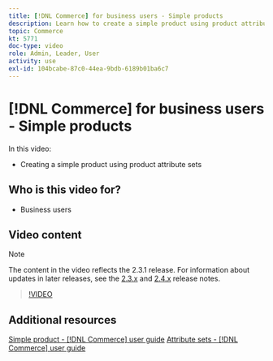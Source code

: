 ```yaml
---
title: [!DNL Commerce] for business users - Simple products
description: Learn how to create a simple product using product attribute sets.
topic: Commerce
kt: 5771
doc-type: video
role: Admin, Leader, User
activity: use
exl-id: 104bcabe-87c0-44ea-9bdb-6189b01ba6c7
---
```

# [!DNL Commerce] for business users - Simple products

In this video:

- Creating a simple product using product attribute sets

## Who is this video for?

- Business users

## Video content

>[!NOTE]
>
>The content in the video reflects the 2.3.1 release. For information about updates in later releases, see the [ 2.3.x](https://devdocs.magento.com/guides/v2.3/release-notes/bk-release-notes.html) and [2.4.x](https://devdocs.magento.com/guides/v2.4/release-notes/bk-release-notes.html) release notes.

>[!VIDEO](https://video.tv.adobe.com/v/35956?quality=12&learn=on)

## Additional resources

[Simple product - [!DNL Commerce] user guide](https://docs.magento.com/user-guide/catalog/product-create-simple.html)
[Attribute sets - [!DNL Commerce] user guide](https://docs.magento.com/user-guide/stores/attribute-sets.html)
